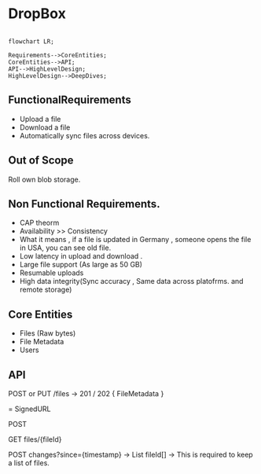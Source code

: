 # DropBox 

```mermaid

flowchart LR;

Requirements-->CoreEntities;
CoreEntities-->API;
API-->HighLevelDesign;
HighLevelDesign-->DeepDives;

```

## FunctionalRequirements
- Upload a file
- Download a file
- Automatically sync files across devices.

## Out of Scope 
Roll own blob storage. 

## Non Functional Requirements. 
- CAP theorm
-   Availability >> Consistency
- What it means , if a file is updated in Germany , someone opens the file in USA, you can see old file.
- Low latency in upload and download . 
- Large file support (As large as 50 GB)
- Resumable uploads 
- High data integrity(Sync accuracy , Same data across platofrms. and remote storage)


## Core Entities 
- Files (Raw bytes)
- File Metadata
- Users

## API

POST or PUT /files -> 201 / 202
{
  FileMetadata
}

= SignedURL 

POST 

GET files/{fileId}

POST changes?since={timestamp} -> List fileId[] -> This is required to keep a list of files. 




